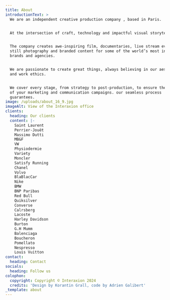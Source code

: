 ```yaml
---
title: About
introductionText: >
  We are an independent creative production company , based in Paris. 


  At the intersection of craft, technology and impactful visual storytelling. 


  The company creates awe-inspiring film, documentaries, live stream events,
  still photography and branded content for some of the world’s most influential
  brands and agencies.


  We are passionate to create great things, always believing in our aesthetic
  and work ethics.


  We cover every stage, from strategy to post-production, to ensure the success
  of your marketing and communication campaigns. our seamless process
  guarantees.
image: /uploads/about_16_9.jpg
imageAlt: View of the Interaxion office
clients:
  heading: Our clients
  content: |-
    Saint Laurent 
    Perrier-Jouët
    Massimo Dutti
    MB&F
    VW
    Physiodermie
    Variety 
    Moncler
    Satisfy Running
    Chanel
    Volvo
    BlaBlacCar
    Nike
    BMW
    BNP Paribas
    Red Bull
    Quiksilver
    Converse
    Calrsberg
    Lacoste
    Harley Davidson
    Burton
    G.H Mumm
    Balenciaga
    Boucheron
    Pomellato
    Nespresso
    Louis Vuitton
contact:
  heading: Contact
socials:
  heading: Follow us
colophon:
  copyright: Copyright © Interaxion 2024
  credits: 'Design by Korantin Grall, code by Adrien Galibert'
_template: about
---
```


